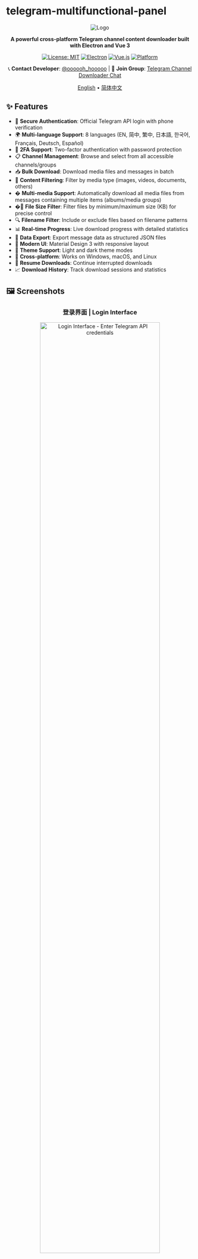 # telegram-multifunctional-panel

<div align="center">

![Logo](build/icon2.png)

**A powerful cross-platform Telegram channel content downloader built with Electron and Vue 3**

[![License: MIT](https://img.shields.io/badge/License-MIT-yellow.svg)](https://opensource.org/licenses/MIT)
[![Electron](https://img.shields.io/badge/Electron-28+-blue.svg)](https://electronjs.org/)
[![Vue.js](https://img.shields.io/badge/Vue.js-3+-green.svg)](https://vuejs.org/)
[![Platform](https://img.shields.io/badge/Platform-Windows%20|%20macOS%20|%20Linux-lightgrey.svg)]()

📞 **Contact Developer**: [@oooooh_hooooo](https://t.me/oooooh_hooooo) | 💬 **Join Group**: [Telegram Channel Downloader Chat](https://t.me/channel_downloader_chat)

[English](README.md) • [简体中文](docs/README.zh-CN.md)

</div>

## ✨ Features

- 🔐 **Secure Authentication**: Official Telegram API login with phone verification
- 🌍 **Multi-language Support**: 8 languages (EN, 简中, 繁中, 日本語, 한국어, Français, Deutsch, Español)
- 📱 **2FA Support**: Two-factor authentication with password protection
- 📋 **Channel Management**: Browse and select from all accessible channels/groups
- 📥 **Bulk Download**: Download media files and messages in batch
- 🎯 **Content Filtering**: Filter by media type (images, videos, documents, others)
- � **Multi-media Support**: Automatically download all media files from messages containing multiple items (albums/media groups)
- �📏 **File Size Filter**: Filter files by minimum/maximum size (KB) for precise control
- 🔍 **Filename Filter**: Include or exclude files based on filename patterns
- 📊 **Real-time Progress**: Live download progress with detailed statistics
- 💾 **Data Export**: Export message data as structured JSON files
- 🎨 **Modern UI**: Material Design 3 with responsive layout
- 🌙 **Theme Support**: Light and dark theme modes
- 📱 **Cross-platform**: Works on Windows, macOS, and Linux
- 🔄 **Resume Downloads**: Continue interrupted downloads
- 📈 **Download History**: Track download sessions and statistics

## 🖼️ Screenshots

<div align="center">

### 登录界面 | Login Interface

<img src="screenshots/1.login.png" alt="Login Interface - Enter Telegram API credentials" width="80%" />

### 主界面 | Main Interface  

<img src="screenshots/2.main.png" alt="Main Interface - Channel selection and configuration" width="80%" />

### 下载配置 | Download Configuration

<img src="screenshots/3.download.png" alt="Download Configuration - Select content types and settings" width="80%" />

### 下载进度 | Download Progress

<img src="screenshots/4.downloading.png" alt="Download Progress - Real-time progress tracking" width="80%" />

</div>

## 🛠️ Tech Stack

- **Framework**: Electron 28+
- **Frontend**: Vue 3 + Composition API + TypeScript
- **UI Library**: Vuetify 3 + Material Design 3
- **State Management**: Pinia
- **Build Tool**: Vite 6
- **Package Manager**: pnpm (recommended)
- **Telegram API**: telegram.js (Web version)
- **Internationalization**: Vue I18n

## 🚀 Quick Start

### Prerequisites

- Node.js 18+
- pnpm (recommended) or npm/yarn
- Telegram API credentials (see [Getting API Credentials](#-getting-telegram-api-credentials))

### Installation

```bash
# Clone the repository
git clone https://github.com/yourusername/telegram-channel-downloader.git
cd telegram-channel-downloader

# Install dependencies
pnpm install

# Start development server
pnpm dev
```

### Build for Production

```bash
# Build and package for current platform
pnpm build

# Build for specific platforms
pnpm build:win    # Windows
pnpm build:mac    # macOS
pnpm build:linux  # Linux
```

## 🔑 Getting Telegram API Credentials

1. Visit [my.telegram.org](https://my.telegram.org)
2. Log in with your phone number
3. Go to "API development tools"
4. Create a new application
5. Copy your `API ID` and `API Hash`

**Important**: Keep your API credentials secure and never share them publicly.

## 📚 Documentation

- [📖 User Guide](docs/USER_GUIDE.md) - Detailed usage instructions
- [🔧 Developer Guide](docs/DEVELOPER_GUIDE.md) - Setup and development
- [🌍 Internationalization](docs/I18N.md) - Multi-language support
- [❓ FAQ](docs/FAQ.md) - Frequently asked questions
- [🐛 Troubleshooting](docs/TROUBLESHOOTING.md) - Common issues and solutions
- [🔄 Migration Guide](docs/MIGRATION.md) - Tauri to Electron migration
- [📋 Changelog](CHANGELOG.md) - Version history

## 🏗️ Project Structure

```
telegram-channel-downloader/
├── electron/                 # Electron main process
│   ├── main.js              # Main process entry
│   └── preload.js           # Preload script
├── src/                     # Vue application source
│   ├── components/          # Vue components
│   │   ├── DownloadManager.vue
│   │   ├── TelegramLogin.vue
│   │   └── LanguageSelector.vue
│   ├── services/           # Business logic services
│   │   ├── telegramService.js
│   │   └── downloadService.js
│   ├── stores/             # Pinia state management
│   ├── i18n/               # Internationalization
│   │   ├── index.js
│   │   └── locales/        # Language files
│   ├── utils/              # Utility functions
│   └── config/             # Configuration files
├── docs/                   # Documentation
├── build/                  # Build resources (icons, etc.)
├── dist/                   # Build output
└── public/                 # Static assets
```

## 🎯 Usage

### 1. Initial Setup

- Launch the application
- Enter your Telegram API credentials
- Complete phone verification and 2FA if enabled

### 2. Channel Selection

- Browse available channels in the left sidebar
- Click on a channel to select it
- View channel information and download history

### 3. Download Configuration

- Choose content types to download (images, videos, documents, others)
- Set message ID range (optional)
- Select download destination folder

### 4. Download Process

- Click "Start Download" to begin
- Monitor real-time progress and statistics
- Files are organized in folders by type

## 🔧 Configuration

The application stores configuration in:

- **Windows**: `%APPDATA%/telegram-channel-downloader/`
- **macOS**: `~/Library/Application Support/telegram-channel-downloader/`
- **Linux**: `~/.config/telegram-channel-downloader/`

Stored data includes:

- API credentials (encrypted)
- Session tokens
- User preferences
- Download history

## 🛡️ Security & Privacy

- API credentials are stored securely using OS-level encryption
- Session tokens are encrypted and stored locally
- No data is sent to external servers except Telegram's official API
- All downloads happen directly from Telegram to your device

## 🤝 Contributing

We welcome contributions! Please see our [Contributing Guide](CONTRIBUTING.md) for details.

1. Fork the repository
2. Create a feature branch
3. Make your changes
4. Add tests if applicable
5. Submit a pull request

## 📄 License

This project is licensed under the MIT License - see the [LICENSE](LICENSE) file for details.

## 🙏 Acknowledgments

- [Telegram](https://telegram.org/) for the amazing platform
- [Vue.js](https://vuejs.org/) and [Electron](https://electronjs.org/) communities
- [Vuetify](https://vuetifyjs.com/) for the beautiful UI components
- All contributors and users who help improve this project

## 📞 Support

- 💬 **Developer**: [@oooooh_hooooo](https://t.me/oooooh_hooooo)
- 👥 **Group Chat**: [Telegram Channel Downloader Chat](https://t.me/channel_downloader_chat)
- 🐛 **Issues**: [GitHub Issues](https://github.com/yourusername/telegram-channel-downloader/issues)
- 💡 **Discussions**: [GitHub Discussions](https://github.com/yourusername/telegram-channel-downloader/discussions)
- 📧 **Email**: <support@telegram-downloader.example.com>

---

<div align="center">
Made with ❤️ by <a href="https://t.me/oooooh_hooooo">@oooooh_hooooo</a>
</div>
